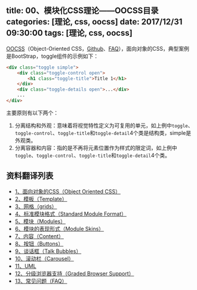 title: 00、模块化CSS理论——OOCSS目录
categories: [理论, css, oocss]
date: 2017/12/31 09:30:00
tags: [理论, css, oocss]
---

[OOCSS](http://oocss.org)（Object-Oriented CSS，[Github](https://github.com/stubbornella/oocss/wiki)、[FAQ](https://github.com/stubbornella/oocss/wiki/faq)），面向对象的CSS，典型案例是BootStrap，toggle组件的示例如下：

```html
<div class="toggle simple">
    <div class="toggle-control open">
        <h1 class="toggle-title">Title 1</h1>
    </div>
    <div class="toggle-details open">...</div>
    ...
</div>
```

主要原则有以下两个：

1. 分离结构和外观：意味着将视觉特性定义为可复用的单元，如上例中`toggle`、`toggle-control`、`toggle-title`和`toggle-detail`4个类是结构类，simple是外观类。
2. 分离容器和内容：指的是不再将元素位置作为样式的限定词，如上例中`toggle`、`toggle-control`、`toggle-title`和`toggle-detail`4个类。


## 资料翻译列表
- [1、面向对象的CSS（Object Oriented CSS）](/standard/2018/01/02/01、面向对象的css（object-oriented-css）.html)
- [2、模板（Template）](/standard/2018/05/29/02、模板（template）.html)
- [3、网格（grids）](/standard/2018/06/06/03、网格（grids）.html)
- [4、标准模块格式（Standard Module Format）](/standard/2018/06/06/04、标准模块格式（standard-module-format）.html)
- [5、模块（Modules）](/standard/2018/06/26/05、模块-容器对象（modules-container-objects）.html)
- [6、模块的表现形式（Module Skins）](/standard/2018/06/26/06、模块皮肤（module-skins）.html)
- [7、内容（Content）](/standard/2018/06/27/07、内容（content）.html)
- [8、按钮（Buttons）](/standard/2018/06/27/08、按钮（buttons）.html)
- [9、谈话框（Talk Bubbles）](/standard/2018/06/27/09、对话框（talk-bubbles）.html)
- [10、滚动栏（Carousel）](/standard/2018/06/28/10、走马灯（carousel）.html)
- [11、UML](/standard/2018/06/28/11、uml.html)
- [12、分级浏览器支持（Graded Browser Support）](/standard/2018/06/28/12、浏览器分级支持（graded-browser-support）.html)
- [13、常见问题（FAQ）](/standard/2018/06/28/13、常见问题（faq）.html)
